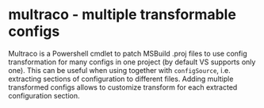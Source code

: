 # multraco - multiple transformable configs

Multraco is a Powershell cmdlet to patch MSBuild .proj files to use config transformation for many configs in one project (by default VS supports only one).
This can be useful when using together with `configSource`, i.e. extracting sections of configuration to different files. Adding multiple transformed configs allows to customize transform for each extracted configuration section.